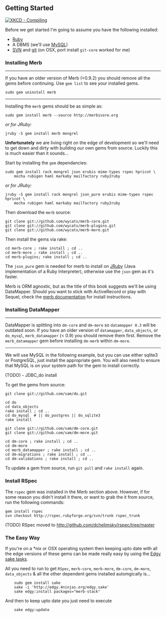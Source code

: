 ## Getting Started

<a href="http://xkcd.com/303/" target="_blank"> <img src="http://imgs.xkcd.com/comics/compiling.png" alt="XKCD - Compiling"> </a>

Before we get started I'm going to assume you have the following installed:

* [Ruby](http://www.ruby-lang.org/) 
* A DBMS (we'll use [MySQL](http://mysql.org/))
* [SVN](http://subversion.tigris.org/) and [git](http://git.or.cz/) (on OSX, port install `git-core` worked for me)

### Installing Merb
***
If you have an older version of Merb (<0.9.2) you should remove all the gems before continuing. Use `gem list` to see your installed gems.

    sudo gem uninstall merb
***
Installing the `merb` gems should be as simple as:
    
    sudo gem install merb --source http://merbivore.org
    
*or for JRuby:*
    
    jruby -S gem install merb mongrel 
    
__Unfortunately__ we are living right on the edge of development so we'll need to get down and dirty with building our own gems from source. Luckily this is much easier than it sounds... 

Start by installing the `gem` dependancies:

    sudo gem install rack mongrel json erubis mime-types rspec hpricot \
        mocha rubigen haml markaby mailfactory ruby2ruby

*or for JRuby:*

    jruby -S gem install rack mongrel json_pure erubis mime-types rspec hpricot \
        mocha rubigen haml markaby mailfactory ruby2ruby

Then download the `merb` source:

    git clone git://github.com/wycats/merb-core.git
    git clone git://github.com/wycats/merb-plugins.git
    git clone git://github.com/wycats/merb-more.git

Then install the gems via rake:

   	cd merb-core ; rake install ; cd ..    
    cd merb-more ; rake install ; cd ..
    cd merb-plugins; rake install ; cd ..

The `json_pure` gem is needed for merb to install on [JRuby](http://jruby.codehaus.org/) (Java implementation of a Ruby Interpreter), otherwise use the `json` gem as it's faster.

Merb is ORM agnostic, but as the title of this book suggests we'll be using DataMapper.
Should you want to stick with ActiveRecord or play with Sequel, check the [merb documentation](http://merb.rubyforge.org/files/README.html) for install instructions.

### Installing DataMapper


***
DataMapper is splitting into `dm-core` and `dm-more` so `datamapper 0.3` will be outdated soon.
If you have an older version of `datamapper`, `data_objects`, or `do_mysql`, `merb_datamapper` (< 0.9) you should remove them first. Remove the `merb_datamapper` gem  before installing `dm-merb` within `dm-more`.
***

We will use MySQL in the following example, but you can use either sqlite3 or PostgreSQL, just install the appropriate gem. You will also need to ensure that MySQL is on your system path for the gem to install correctly.

(TODO) - JDBC_do install

To get the gems from source:

	git clone git://github.com/sam/do.git

	cd do
	cd data_objects
	rake install ; cd ..
	cd do_mysql  # || do_postgres || do_sqlite3
	rake install

    git clone git://github.com/sam/dm-core.git
    git clone git://github.com/sam/dm-more.git

    cd dm-core ; rake install ; cd ..
    cd dm-more
    cd merb_datamapper ; rake install ; cd ..    
    cd dm-migrations ; rake install ; cd ..
    cd dm-validations ; rake install ; cd ..
    
To update a gem from source, run `git pull` and `rake install` again.

### Install RSpec

The `rspec` gem was installed in the Merb section above. However, if for some reason you didn't install it there, or want to grab the it from source, run the following commands:

    gem install rspec
    svn checkout http://rspec.rubyforge.org/svn/trunk rspec_trunk

(TODO) RSpec moved to http://github.com/dchelimsky/rspec/tree/master

### The Easy Way

If you're on a *nix or OSX operating system then keeping upto date with all the edge versions of these gems can be made really easy by using the [Edgy sake tasks](http://edgy.4ninjas.org).

All you need to run to get `RSpec`, `merb-core`, `merb-more`, `dm-core`, `dm-more`, `data_objects` & all the other dependent gems installed automgically is...

		sudo gem install sake
		sake -i 'http://edgy.4ninjas.org/edgy.sake'
		sake edgy:install packages="merb-stack"
		

And then to keep upto date you just need to execute

		sake edgy:update



